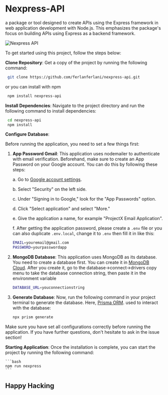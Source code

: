 # Nexpress-API

a package or tool designed to create APIs using the Express framework in web application development with Node.js. This emphasizes the package's focus on building APIs using Express as a backend framework.

![Nexpress API](https://github.com/ferlanferlani/nexpress-api/assets/87635305/eae6e6fa-8cc0-4cb7-a981-c399859565cc)

To get started using this project, follow the steps below:

 **Clone Repository**:
   Get a copy of the project by running the following command:
    
   ```bash
    git clone https://github.com/ferlanferlani/nexpress-api.git
   ```

   or you can install with npm

   ```bash
    npm install nexpress-api
   ```

   **Install Dependencies**:
    Navigate to the project directory and run the following command to install dependencies:

   ```bash
    cd nexpress-api
    npm install
   ```

 **Configure Database**:

Before running the application, you need to set a few things first:

1. **App Password Gmail**: This application uses nodemailer to authenticate with email verification. Beforehand, make sure to create an App Password on your Google account. You can do this by following these steps:

     a. Go to [Google account settings](https://myaccount.google.com/).
    
     b. Select "Security" on the left side.
    
     c. Under "Signing in to Google," look for the "App Passwords" option.
    
     d. Click "Select application" and select "More."
    
     e. Give the application a name, for example "ProjectX Email Application".
    
     f. After getting the application password, please create a `.env` file or you can also duplicate `.env.local`, change it to `.env` then fill it in like this:

     ```bash
     EMAIL=youremail@gmail.com
     PASSWORD=yourpasswordapp
     ```

2. **MongoDB Database**: This application uses MongoDB as its database. You need to create a database first. You can create it in [MongoDB Cloud](https://cloud.mongodb.com/).
    After you create it, go to the database->connect->drivers copy menu to take the database connection string, then paste it in the environment variable
   
     ```bash
     DATABASE_URL=youconnectionstring
     ```
    
3. **Generate Database**: Now, run the following command in your project terminal to generate the database. Here, [Prisma ORM](https://www.prisma.io/). used to interact with the database:

     ```bash
     npx prism generate
     ```

Make sure you have set all configurations correctly before running the application. If you have further questions, don't hesitate to ask in the issue section!

**Starting Application**:
    Once the installation is complete, you can start the project by running the following command:

    ```bash
    npm run nexpress
    ```
  ## Happy Hacking
